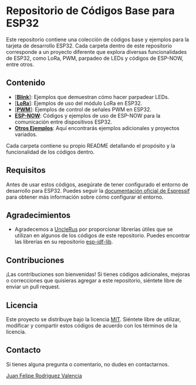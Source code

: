 # Repositorio de Códigos Base para ESP32

Este repositorio contiene una colección de códigos base y ejemplos para la tarjeta de desarrollo ESP32. Cada carpeta dentro de este repositorio corresponde a un proyecto diferente que explora diversas funcionalidades de ESP32, como LoRa, PWM, parpadeo de LEDs y códigos de ESP-NOW, entre otros.

## Contenido

- [**[Blink](https://github.com/jrovz/ejemplos_esp32/tree/master/blink_from_scrath)**]: Ejemplos que demuestran cómo hacer parpadear LEDs.
- [**[LoRa](https://github.com/jrovz/ejemplos_esp32/tree/master/Lora_com)**]: Ejemplos de uso del módulo LoRa en ESP32.
- [**[PWM](https://github.com/jrovz/ejemplos_esp32/tree/master/PWM)**]: Ejemplos de control de señales PWM en ESP32.
- [**ESP-NOW**](ESP_NOW/): Códigos y ejemplos de uso de ESP-NOW para la comunicación entre dispositivos ESP32.
- [**Otros Ejemplos**](Other_Examples/): Aquí encontrarás ejemplos adicionales y proyectos variados.

Cada carpeta contiene su propio README detallando el propósito y la funcionalidad de los códigos dentro.

## Requisitos

Antes de usar estos códigos, asegúrate de tener configurado el entorno de desarrollo para ESP32. Puedes seguir la [documentación oficial de Espressif](https://docs.espressif.com/projects/esp-idf/en/latest/esp32/get-started/index.html) para obtener más información sobre cómo configurar el entorno.

## Agradecimientos

- Agradecemos a [UncleRus](https://github.com/UncleRus) por proporcionar librerías útiles que se utilizan en algunos de los códigos de este repositorio. Puedes encontrar las librerías en su repositorio [esp-idf-lib](https://github.com/UncleRus/esp-idf-lib).

## Contribuciones

¡Las contribuciones son bienvenidas! Si tienes códigos adicionales, mejoras o correcciones que quisieras agregar a este repositorio, siéntete libre de enviar un pull request.

## Licencia

Este proyecto se distribuye bajo la licencia [MIT](LICENSE). Siéntete libre de utilizar, modificar y compartir estos códigos de acuerdo con los términos de la licencia.

## Contacto

Si tienes alguna pregunta o comentario, no dudes en contactarnos.

[Juan Felipe Rodriguez Valencia](jrovez@outlook.com)
